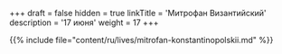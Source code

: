 +++
draft = false
hidden = true
linkTitle = 'Митрофан Византийский'
description = '17 июня'
weight = 17
+++

{{% include file="content/ru/lives/mitrofan-konstantinopolskii.md" %}}

